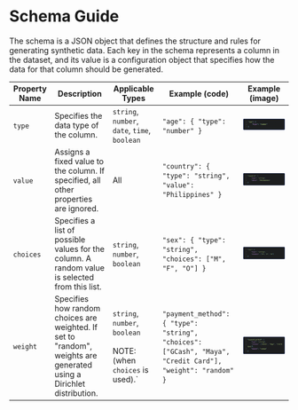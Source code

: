 # Schema Guide

The schema is a JSON object that defines the structure and rules for generating synthetic data. Each key in the schema represents a column in the dataset, and its value is a configuration object that specifies how the data for that column should be generated.


| Property Name | Description | Applicable Types | Example (code) | Example (image) | 
| --- | --- | --- | --- | --- |
| `type` | Specifies the data type of the column. | `string`, `number`, `date`, `time`, `boolean` | `"age": { "type": "number" }` | ![type](img/type.png) |
| `value` | Assigns a fixed value to the column. If specified, all other properties are ignored. | All | `"country": { "type": "string", "value": "Philippines" }`| ![value](img/value.png) |
| `choices` | Specifies a list of possible values for the column. A random value is selected from this list. | `string`, `number`, `boolean` | `"sex": { "type": "string", "choices": ["M", "F", "O"] }` | ![choices](img/choices.png) |
| `weight` | Specifies how random choices are weighted. If set to "random", weights are generated using a Dirichlet distribution. | `string`, `number`, `boolean` <br /><br /> NOTE: (when `choices` is used).` | `"payment_method": { "type": "string", "choices": ["GCash", "Maya", "Credit Card"], "weight": "random" }` | ![weight](img/weight.png) |